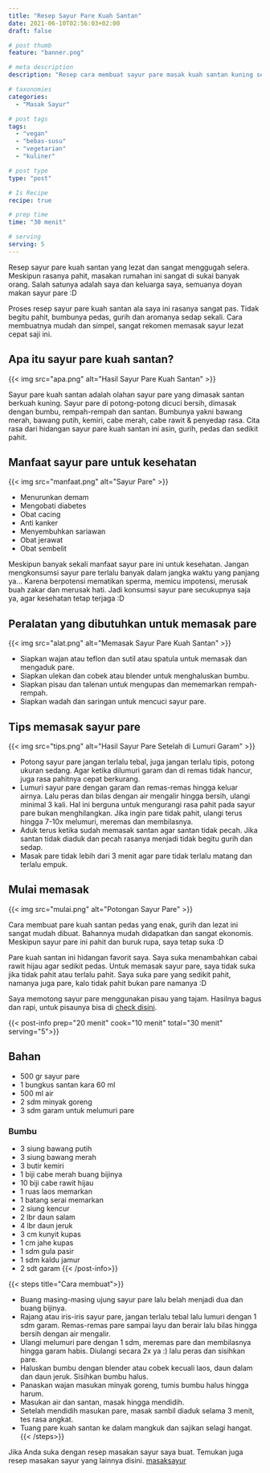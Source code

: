 ```yaml
---
title: "Resep Sayur Pare Kuah Santan"
date: 2021-06-10T02:56:03+02:00
draft: false

# post thumb
feature: "banner.png"

# meta description
description: "Resep cara membuat sayur pare masak kuah santan kuning sedap dan pedas. Masakan rumahan ini sangat cocok menjadi pendamping nasi yang nikmat"

# taxonomies
categories:
  - "Masak Sayur"

# post tags
tags:
  - "vegan"
  - "bebas-susu"
  - "vegetarian"
  - "kuliner"

# post type
type: "post"

# Is Recipe
recipe: true

# prep time
time: "30 menit"

# serving
serving: 5
---
```

Resep sayur pare kuah santan yang lezat dan sangat menggugah selera. Meskipun rasanya pahit, masakan rumahan ini sangat di sukai banyak orang. Salah satunya adalah saya dan keluarga saya, semuanya doyan makan sayur pare :D

Proses resep sayur pare kuah santan ala saya ini rasanya sangat pas. Tidak begitu pahit, bumbunya pedas, gurih dan aromanya sedap sekali. Cara membuatnya mudah dan simpel, sangat rekomen memasak sayur lezat cepat saji ini.

## Apa itu sayur pare kuah santan?

{{< img src="apa.png" alt="Hasil Sayur Pare Kuah Santan" >}}

Sayur pare kuah santan adalah olahan sayur pare yang dimasak santan berkuah kuning. Sayur pare di potong-potong dicuci bersih, dimasak dengan bumbu, rempah-rempah dan santan. Bumbunya yakni bawang merah, bawang putih, kemiri, cabe merah, cabe rawit & penyedap rasa. Cita rasa dari hidangan sayur pare kuah santan ini asin, gurih, pedas dan sedikit pahit.

## Manfaat sayur pare untuk kesehatan

{{< img src="manfaat.png" alt="Sayur Pare" >}}

-   Menurunkan demam
-   Mengobati diabetes
-   Obat cacing
-   Anti kanker
-   Menyembuhkan sariawan
-   Obat jerawat
-   Obat sembelit

Meskipun banyak sekali manfaat sayur pare ini untuk kesehatan. Jangan mengkonsumsi sayur pare terlalu banyak dalam jangka waktu yang panjang ya... Karena berpotensi mematikan sperma, memicu impotensi, merusak buah zakar dan merusak hati. Jadi konsumsi sayur pare secukupnya saja ya, agar kesehatan tetap terjaga :D

## Peralatan yang dibutuhkan untuk memasak pare

{{< img src="alat.png" alt="Memasak Sayur Pare Kuah Santan" >}}

-   Siapkan wajan atau teflon dan sutil atau spatula untuk memasak dan mengaduk pare.
-   Siapkan ulekan dan cobek atau blender untuk menghaluskan bumbu.
-   Siapkan pisau dan talenan untuk mengupas dan mememarkan rempah-rempah.
-   Siapkan wadah dan saringan untuk mencuci sayur pare.

## Tips memasak sayur pare

{{< img src="tips.png" alt="Hasil Sayur Pare Setelah di Lumuri Garam" >}}

-   Potong sayur pare jangan terlalu tebal, juga jangan terlalu tipis, potong ukuran sedang. Agar ketika dilumuri garam dan di remas tidak hancur, juga rasa pahitnya cepat berkurang.
-   Lumuri sayur pare dengan garam dan remas-remas hingga keluar airnya. Lalu peras dan bilas dengan air mengalir hingga bersih, ulangi minimal 3 kali. Hal ini berguna untuk mengurangi rasa pahit pada sayur pare bukan menghilangkan. Jika ingin pare tidak pahit, ulangi terus hingga 7-10x melumuri, meremas dan membilasnya.
-   Aduk terus ketika sudah memasak santan agar santan tidak pecah. Jika santan tidak diaduk dan pecah rasanya menjadi tidak begitu gurih dan sedap.
-   Masak pare tidak lebih dari 3 menit agar pare tidak terlalu matang dan terlalu empuk.

## Mulai memasak

{{< img src="mulai.png" alt="Potongan Sayur Pare" >}}

Cara membuat pare kuah santan pedas yang enak, gurih dan lezat ini sangat mudah dibuat. Bahannya mudah didapatkan dan sangat ekonomis. Meskipun sayur pare ini pahit dan buruk rupa, saya tetap suka :D

Pare kuah santan ini hidangan favorit saya. Saya suka menambahkan cabai rawit hijau agar sedikit pedas. Untuk memasak sayur pare, saya tidak suka jika tidak pahit atau terlalu pahit. Saya suka pare yang sedikit pahit, namanya juga pare, kalo tidak pahit bukan pare namanya :D

Saya memotong sayur pare menggunakan pisau yang tajam. Hasilnya bagus dan rapi, untuk pisaunya bisa di [check disini](https://s.click.aliexpress.com/e/_ADVYjp).

{{< post-info prep="20 menit" cook="10 menit" total="30 menit" serving="5">}}

## Bahan

-   500 gr sayur pare
-   1 bungkus santan kara 60 ml
-   500 ml air
-   2 sdm minyak goreng
-   3 sdm garam untuk melumuri pare

### Bumbu

-   3 siung bawang putih
-   3 siung bawang merah
-   3 butir kemiri
-   1 biji cabe merah buang bijinya
-   10 biji cabe rawit hijau
-   1 ruas laos memarkan
-   1 batang serai memarkan
-   2 siung kencur
-   2 lbr daun salam
-   4 lbr daun jeruk
-   3 cm kunyit kupas
-   1 cm jahe kupas
-   1 sdm gula pasir
-   1 sdm kaldu jamur
-   2 sdt garam
{{< /post-info>}}

{{< steps title="Cara membuat">}}
-   Buang masing-masing ujung sayur pare lalu belah menjadi dua dan buang bijinya.
-   Rajang atau iris-iris sayur pare, jangan terlalu tebal lalu lumuri dengan 1 sdm garam. Remas-remas pare sampai layu dan berair lalu bilas hingga bersih dengan air mengalir.
-   Ulangi melumuri pare dengan 1 sdm, meremas pare dan membilasnya hingga garam habis. Diulangi secara 2x ya :) lalu peras dan sisihkan pare.
-   Haluskan bumbu dengan blender atau cobek kecuali laos, daun dalam dan daun jeruk. Sisihkan bumbu halus.
-   Panaskan wajan masukan minyak goreng, tumis bumbu halus hingga harum.
-   Masukan air dan santan, masak hingga mendidih.
-   Setelah mendidih masukan pare, masak sambil diaduk selama 3 menit, tes rasa angkat.
-   Tuang pare kuah santan ke dalam mangkuk dan sajikan selagi hangat.
{{< /steps>}}

Jika Anda suka dengan resep masakan sayur saya buat. Temukan juga resep masakan sayur yang lainnya disini. [masaksayur](/categories/masak-sayur/)